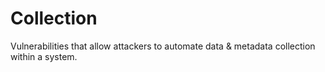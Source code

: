 # Collection

Vulnerabilities that allow attackers to automate data & metadata collection
within a system.
